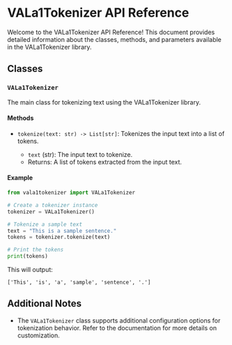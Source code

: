 # VALa1Tokenizer API Reference

Welcome to the VALa1Tokenizer API Reference! This document provides detailed information about the classes, methods, and parameters available in the VALa1Tokenizer library.

## Classes

### `VALa1Tokenizer`

The main class for tokenizing text using the VALa1Tokenizer library.

#### Methods

- `tokenize(text: str) -> List[str]`: Tokenizes the input text into a list of tokens.

    - `text` (str): The input text to tokenize.
    - Returns: A list of tokens extracted from the input text.

#### Example

```python
from vala1tokenizer import VALa1Tokenizer

# Create a tokenizer instance
tokenizer = VALa1Tokenizer()

# Tokenize a sample text
text = "This is a sample sentence."
tokens = tokenizer.tokenize(text)

# Print the tokens
print(tokens)
```

This will output:

```
['This', 'is', 'a', 'sample', 'sentence', '.']
```

## Additional Notes

- The `VALa1Tokenizer` class supports additional configuration options for tokenization behavior. Refer to the documentation for more details on customization.
